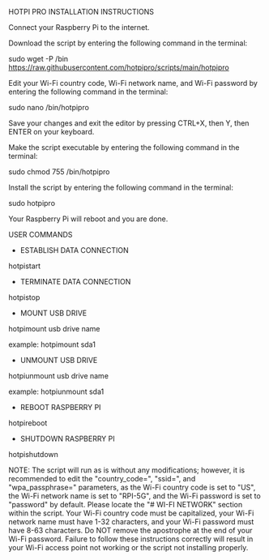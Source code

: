 HOTPI PRO INSTALLATION INSTRUCTIONS

Connect your Raspberry Pi to the internet.

Download the script by entering the following command in the terminal:

sudo wget -P /bin https://raw.githubusercontent.com/hotpipro/scripts/main/hotpipro

Edit your Wi-Fi country code, Wi-Fi network name, and Wi-Fi password by entering the following command in the terminal:

sudo nano /bin/hotpipro

Save your changes and exit the editor by pressing CTRL+X, then Y, then ENTER on your keyboard.

Make the script executable by entering the following command in the terminal:

sudo chmod 755 /bin/hotpipro

Install the script by entering the following command in the terminal:

sudo hotpipro

Your Raspberry Pi will reboot and you are done.

USER COMMANDS

- ESTABLISH DATA CONNECTION

hotpistart

- TERMINATE DATA CONNECTION

hotpistop

- MOUNT USB DRIVE

hotpimount usb drive name

example: hotpimount sda1

- UNMOUNT USB DRIVE

hotpiunmount usb drive name

example: hotpiunmount sda1

- REBOOT RASPBERRY PI

hotpireboot

- SHUTDOWN RASPBERRY PI

hotpishutdown

NOTE: The script will run as is without any modifications; however, it is recommended to edit the "country_code=", "ssid=", and "wpa_passphrase=" parameters, as the Wi-Fi country code is set to "US", the Wi-Fi network name is set to "RPI-5G", and the Wi-Fi password is set to "password" by default. Please locate the "# WI-FI NETWORK" section within the script. Your Wi-Fi country code must be capitalized, your Wi-Fi network name must have 1-32 characters, and your Wi-Fi password must have 8-63 characters. Do NOT remove the apostrophe at the end of your Wi-Fi password. Failure to follow these instructions correctly will result in your Wi-Fi access point not working or the script not installing properly.

